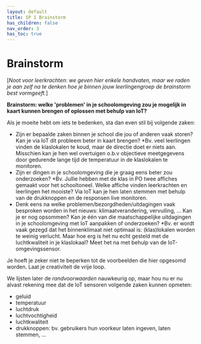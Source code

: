 ```yaml
---
layout: default
title: SP 1 Brainstorm
has_children: false
nav_order: 3
has_toc: true
---
```


# Brainstorm

\[_Noot voor leerkrachten: we geven hier enkele handvaten, maar we raden je aan zelf na te denken hoe je binnen jouw leerlingengroep de brainstorm best vormgeeft._\]

__Brainstorm: welke 'problemen' in je schoolomgeving zou je mogelijk in kaart kunnen brengen of oplossen met behulp van IoT?__


Als je moeite hebt om iets te bedenken, sta dan even stil bij volgende zaken:
- Zijn er bepaalde zaken binnen je school die jou of anderen vaak storen? Kan je via IoT dit probleem beter in kaart brengen?
    *Bv. veel leerlingen vinden de klaslokalen te koud, maar de directie doet er niets aan. Misschien kan je hen wel overtuigen o.b.v objectieve meetgegevens door gedurende lange tijd de temperatuur in de klaslokalen te monitoren.
- Zijn er dingen in je schoolomgeving die je graag eens beter zou onderzoeken? 
    *Bv. Jullie hebben met de klas in PO twee affiches gemaakt voor het schooltoneel. Welke affiche vinden leerkrachten en leerlingen het mooiste? Via IoT kan je hen laten stemmen met behulp van de drukknoppen en de responsen live monitoren.
- Denk eens na welke problemen/bezorgdheden/uitdagingen vaak besproken worden in het nieuws: klimaatverandering, vervuiling, ... Kan je er nog opsommen? Kan je één van die maatschappelijke uitdagingen in je schoolomgeving met IoT aanpakken of onderzoeken?
    *Bv. er wordt vaak gezegd dat het binnenklimaat niet optimaal is: (klas)lokalen worden te weinig verlucht. Maar hoe erg is het nu echt gesteld met de luchtkwaliteit in je klaslokaal? Meet het na met behulp van de IoT-omgevingssensor.

	
Je hoeft je zeker niet te beperken tot de voorbeelden die hier opgesomd worden. Laat je creativiteit de vrije loop.	

We lijsten later de _randvoorwaarden_ nauwkeurig op, maar hou nu er nu alvast rekening mee dat de IoT sensoren volgende zaken kunnen opmeten:
- geluid
- temperatuur
- luchtdruk
- luchtvochtigheid
- luchtkwaliteit
- drukknoppen: bv. gebruikers hun voorkeur laten ingeven, laten stemmen, ...